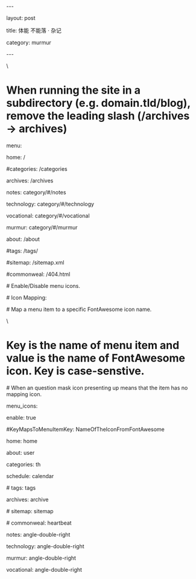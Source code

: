 \---

layout:  post

title:  体能 不能落 · 杂记

category:  murmur

\---

\

# When running the site in a subdirectory (e.g. domain.tld/blog), remove the leading slash (/archives -> archives)

menu:

  home: /

  \#categories: /categories

  archives: /archives

  notes: category/#/notes

  technology: category/#/technology

  vocational: category/#/vocational

  murmur: category/#/murmur

  about: /about

  \#tags: /tags/

  \#sitemap: /sitemap.xml

  \#commonweal: /404.html







\# Enable/Disable menu icons.

\# Icon Mapping:

\#   Map a menu item to a specific FontAwesome icon name.

\



#   Key is the name of menu item and value is the name of FontAwesome icon. Key is case-senstive.

\#   When an question mask icon presenting up means that the item has no mapping icon.

menu_icons:

  enable: true

  \#KeyMapsToMenuItemKey: NameOfTheIconFromFontAwesome

  home: home

  about: user

  categories: th

  schedule: calendar

\# tags: tags

  archives: archive

\# sitemap: sitemap

\# commonweal: heartbeat

  notes: angle-double-right

  technology: angle-double-right

  murmur: angle-double-right

  vocational: angle-double-right